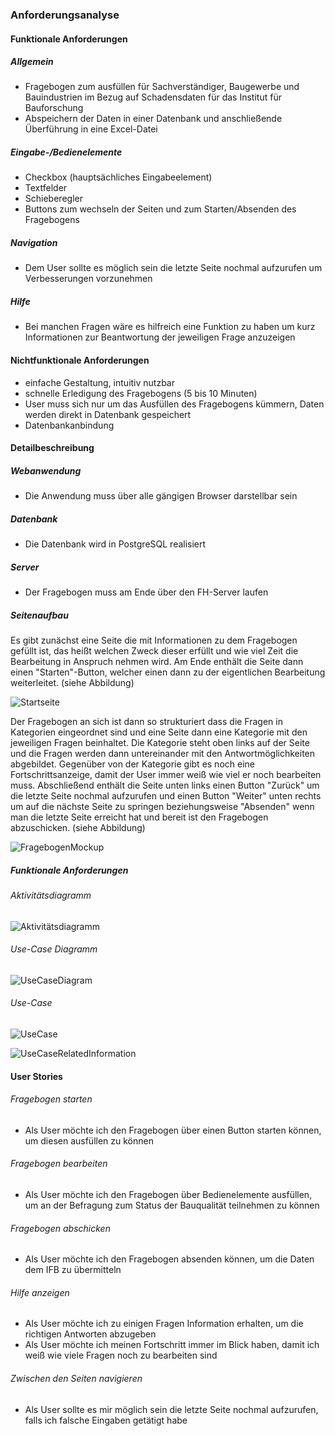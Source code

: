 ### Anforderungsanalyse

#### Funktionale Anforderungen

##### Allgemein

- Fragebogen zum ausfüllen für Sachverständiger, Baugewerbe und Bauindustrien im Bezug auf Schadensdaten für das Institut für Bauforschung
- Abspeichern der Daten in einer Datenbank und anschließende Überführung in eine Excel-Datei



##### Eingabe-/Bedienelemente

- Checkbox (hauptsächliches Eingabeelement)
- Textfelder
- Schieberegler
- Buttons zum wechseln der Seiten und zum Starten/Absenden des Fragebogens



##### Navigation

- Dem User sollte es möglich sein die letzte Seite nochmal aufzurufen um Verbesserungen vorzunehmen



##### Hilfe

- Bei manchen Fragen wäre es hilfreich eine Funktion zu haben um kurz Informationen zur Beantwortung der jeweiligen Frage anzuzeigen



#### Nichtfunktionale Anforderungen

- einfache Gestaltung, intuitiv nutzbar
- schnelle Erledigung des Fragebogens (5 bis 10 Minuten)
- User muss sich nur um das Ausfüllen des Fragebogens kümmern, Daten werden direkt in Datenbank gespeichert
- Datenbankanbindung



#### Detailbeschreibung

##### Webanwendung

- Die Anwendung muss über alle gängigen Browser darstellbar sein

##### Datenbank

- Die Datenbank wird in PostgreSQL realisiert 

##### Server

- Der Fragebogen muss am Ende über den FH-Server laufen

##### Seitenaufbau

Es gibt zunächst eine Seite die mit Informationen zu dem Fragebogen gefüllt ist, das heißt welchen Zweck dieser erfüllt und wie viel Zeit die Bearbeitung in Anspruch nehmen wird. Am Ende enthält die Seite dann einen "Starten"-Button, welcher einen dann zu der eigentlichen Bearbeitung weiterleitet. (siehe Abbildung)



![Startseite](https://raw.githubusercontent.com/WebEngineering18/Dokumentation/Anforderungsanalyse/Projekt/bilder/Startseite.png)



Der Fragebogen an sich ist dann so strukturiert dass die Fragen in Kategorien eingeordnet sind und eine Seite dann eine Kategorie mit den jeweiligen Fragen beinhaltet. Die Kategorie steht oben links auf der Seite und die Fragen werden dann untereinander mit den Antwortmöglichkeiten abgebildet. Gegenüber von der Kategorie gibt es noch eine Fortschrittsanzeige, damit der User immer weiß wie viel er noch bearbeiten muss. Abschließend enthält die Seite unten links einen Button "Zurück" um die letzte Seite nochmal aufzurufen und einen Button "Weiter" unten rechts um auf die nächste Seite zu springen beziehungsweise "Absenden" wenn man die letzte Seite erreicht hat und bereit ist den Fragebogen abzuschicken. (siehe Abbildung)



![FragebogenMockup](https://raw.githubusercontent.com/WebEngineering18/Dokumentation/Anforderungsanalyse/Projekt/bilder/FragebogenMockup.png)



##### Funktionale Anforderungen



###### Aktivitätsdiagramm

![Aktivitätsdiagramm](https://raw.githubusercontent.com/WebEngineering18/Dokumentation/Anforderungsanalyse/Projekt/bilder/Aktivit%C3%A4tsdiagramm.png)

###### Use-Case Diagramm

![UseCaseDiagram](https://raw.githubusercontent.com/WebEngineering18/Dokumentation/Anforderungsanalyse/Projekt/bilder/UseCaseDiagram.png)

###### Use-Case

![UseCase](https://raw.githubusercontent.com/WebEngineering18/Dokumentation/Anforderungsanalyse/Projekt/bilder/UseCase.png)

![UseCaseRelatedInformation](https://raw.githubusercontent.com/WebEngineering18/Dokumentation/Anforderungsanalyse/Projekt/bilder/UseCaseRelatedInformation.png)



#### User Stories

###### Fragebogen starten

- Als User möchte ich den Fragebogen über einen Button starten können, um diesen ausfüllen zu können



###### Fragebogen bearbeiten

- Als User möchte ich den Fragebogen über Bedienelemente ausfüllen, um an der Befragung zum Status der Bauqualität teilnehmen zu können



###### Fragebogen abschicken

- Als User möchte ich den Fragebogen absenden können, um die Daten dem IFB zu übermitteln



###### Hilfe anzeigen

- Als User möchte ich zu einigen Fragen Information erhalten, um die richtigen Antworten abzugeben
- Als User möchte ich meinen Fortschritt immer im Blick haben, damit ich weiß wie viele Fragen noch zu bearbeiten sind



###### Zwischen den Seiten navigieren

- Als User sollte es mir möglich sein die letzte Seite nochmal aufzurufen, falls ich falsche Eingaben getätigt habe





